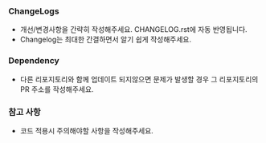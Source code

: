 ### ChangeLogs
  * 개선/변경사항을 간략히 작성해주세요. CHANGELOG.rst에 자동 반영됩니다.
  * Changelog는 최대한 간결하면서 알기 쉽게 작성해주세요.

### Dependency
  * 다른 리포지토리와 함께 업데이트 되지않으면 문제가 발생할 경우 그 리포지토리의 PR 주소를 작성해주세요.

### 참고 사항
  * 코드 적용시 주의해야할 사항을 작성해주세요.

